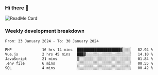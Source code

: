 ### Hi there 👋

<!--
**itzcy/itzcy** is a ✨ _special_ ✨ repository because its `README.md` (this file) appears on your GitHub profile.

Here are some ideas to get you started:

- 🔭 I’m currently working on ...
- 🌱 I’m currently learning ...
- 👯 I’m looking to collaborate on ...
- 🤔 I’m looking for help with ...
- 💬 Ask me about ...
- 📫 How to reach me: ...
- 😄 Pronouns: ...
- ⚡ Fun fact: ...
-->
![ReadMe Card](https://github-readme-stats.vercel.app/api?username=itzcy&show_icons=true&title_color=2d3198&icon_color=797cb8&text_color=24292e&bg_color=f6f8fa)

### Weekly development breakdown
<!--START_SECTION:waka-->

```txt
From: 23 January 2024 - To: 30 January 2024

PHP              16 hrs 14 mins  ████████████████████▓░░░░   82.94 %
Vue.js           2 hrs 45 mins   ███▓░░░░░░░░░░░░░░░░░░░░░   14.10 %
JavaScript       21 mins         ▒░░░░░░░░░░░░░░░░░░░░░░░░   01.84 %
.env file        6 mins          ░░░░░░░░░░░░░░░░░░░░░░░░░   00.55 %
SQL              4 mins          ░░░░░░░░░░░░░░░░░░░░░░░░░   00.42 %
```

<!--END_SECTION:waka-->
